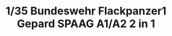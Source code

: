 ---
layout: product
title: "1/35  Bundeswehr Flackpanzer1 Gepard SPAAG A1/A2  2 in 1"
price: "6600" 
desc: "Maketa"
img_path: "/assets/img/TAKO2044.jpg"
brand: "N/A"
available: false
special_offer: false
new: false
soon: false
cat: "010000"
subcat: "010200"
subsubcat: "0N/A"
sifra: "TAKO2044"
---